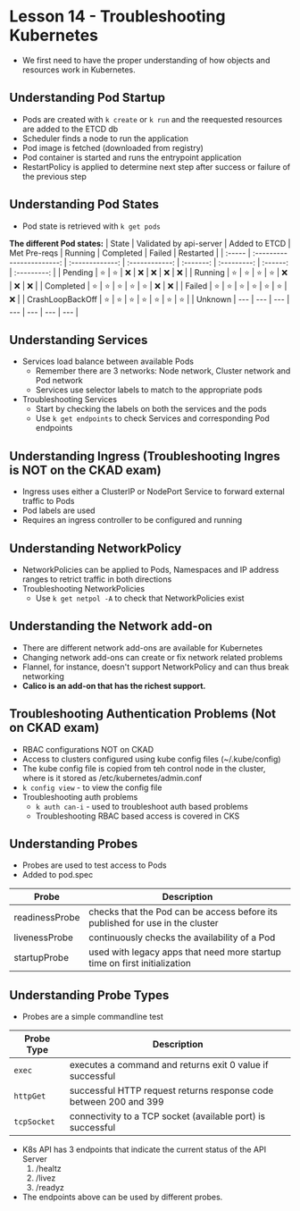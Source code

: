 # Lesson 14 - Troubleshooting Kubernetes
- We first need to have the proper understanding of how objects and resources work in Kubernetes.

## Understanding Pod Startup
- Pods are created with `k create` or `k run` and the reequested resources are added to the ETCD db
- Scheduler finds a node to run the application
- Pod image is fetched (downloaded from registry)
- Pod container is started and runs the entrypoint application
- RestartPolicy is applied to determine next step after success or failure of the previous step

## Understanding Pod States
- Pod state is retrieved with `k get pods`

**The different Pod states:**
| State | Validated by api-server | Added to ETCD | Met Pre-reqs | Running | Completed | Failed | Restarted | 
| :----- | :-----------------------: | :-------------: | :------------: | :-------: | :---------: | :------: | :---------: |
| Pending | ⭐ | ⭐ | ❌ | ❌ | ❌ | ❌ | ❌ |
| Running | ⭐ | ⭐ | ⭐ | ⭐ | ❌ | ❌ | ❌ |
| Completed | ⭐ | ⭐ | ⭐ | ⭐ | ⭐ | ❌ | ❌ |
| Failed | ⭐ | ⭐ | ⭐ | ⭐ | ⭐ | ⭐ | ❌ |
| CrashLoopBackOff | ⭐ | ⭐ | ⭐ | ⭐ | ⭐ | ⭐ | ⭐ |
| Unknown | --- | --- | --- | --- | --- | --- | --- |

## Understanding Services
- Services load balance between available Pods
  - Remember there are 3 networks: Node network, Cluster network and Pod network
  - Services use selector labels to match to the appropriate pods
- Troubleshooting Services
  - Start by checking the labels on both the services and the pods
  - Use `k get endpoints` to check Services and corresponding Pod endpoints
 
## Understanding Ingress (Troubleshooting Ingres is NOT on the CKAD exam)
- Ingress uses either a ClusterIP or NodePort Service to forward external traffic to Pods
- Pod labels are used
- Requires an ingress controller to be configured and running

## Understanding NetworkPolicy
- NetworkPolicies can be applied to Pods, Namespaces and IP address ranges to retrict traffic in both directions
- Troubleshooting NetworkPolicies
  - Use `k get netpol -A` to check that NetworkPolicies exist

## Understanding the Network add-on
- There are different network add-ons are available for Kubernetes
- Changing network add-ons can create or fix network related problems
- Flannel, for instance, doesn't support NetworkPolicy and can thus break networking
- **Calico is an add-on that has the richest support.**

## Troubleshooting Authentication Problems (Not on CKAD exam)
- RBAC configurations NOT on CKAD
- Access to clusters configured using kube config files (~/.kube/config)
- The kube config file is copied from teh control node in the cluster, where is it stored as /etc/kubernetes/admin.conf
- `k config view` - to view the config file
- Troubleshooting auth problems
  - `k auth can-i` - used to troubleshoot auth based problems
  - Troubleshooting RBAC based access is covered in CKS
 
## Understanding Probes
- Probes are used to test access to Pods
- Added to pod.spec

| Probe | Description |
| ----- | ----------- |
| readinessProbe | checks that the Pod can be access before its published for use in the cluster |
| livenessProbe | continuously checks the availability of a Pod |
| startupProbe | used with legacy apps that need more startup time on first initialization |

## Understanding Probe Types
- Probes are a simple commandline test

| Probe Type | Description |
| ----- | ----------- |
| `exec`| executes a command and returns exit 0 value if successful |
| `httpGet` | successful HTTP request returns response code between 200 and 399 |
| `tcpSocket` | connectivity to a TCP socket (available port) is successful |

- K8s API has 3 endpoints that indicate the current status of the API Server
  1. /healtz
  2. /livez
  3. /readyz
- The endpoints above can be used by different probes.
